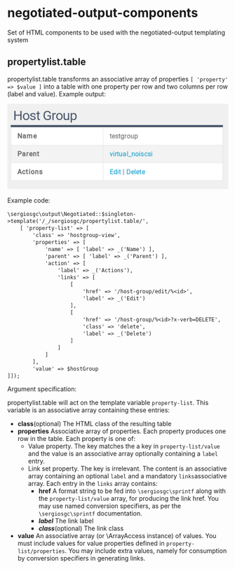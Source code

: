 # negotiated-output-components
Set of HTML components to be used with the negotiated-output templating system

## propertylist.table
propertylist.table transforms an associative array of properties `[ 'property' => $value ]` into a table with one property per row and two columns per row (label and value). Example output:

![propertylist.table example](docs/img/propertylist.table.png)

Example code: 

    \sergiosgc\output\Negotiated::$singleton->template('/_/sergiosgc/propertylist.table/',
        [ 'property-list' => [
            'class' => 'hostgroup-view',
            'properties' => [
                'name' => [ 'label' => _('Name') ],
                'parent' => [ 'label' => _('Parent') ],
                'action' => [
                    'label' => _('Actions'),
                    'links' => [
                        [
                            'href' => '/host-group/edit/%<id>',
                            'label' => _('Edit')
                        ],
                        [
                            'href' => '/host-group/%<id>?x-verb=DELETE',
                            'class' => 'delete',
                            'label' => _('Delete')
                        ]
                    ]
                ]
            ],
            'value' => $hostGroup
    ]]);

Argument specification:

propertylist.table will act on the template variable `property-list`. This variable is an associative array containing these entries:
* **class**(optional) The HTML class of the resulting table
* **properties** Associative array of properties. Each property produces one row in the table. Each property is one of:
  * Value property. The key matches the a key in `property-list/value` and the value is an associative array optionally containing a `label` entry.
  * Link set property. The key is irrelevant. The content is an associative array containing an optional `label` and a mandatory `links`associative array. Each entry in the `links` array contains:
    * **href** A format string to be fed into `\sergiosgc\sprintf` along with the `property-list/value` array, for producing the link href. You may use named conversion specifiers, as per the `\sergiosgc\sprintf` documentation.
    * ***label*** The link label
    * ***class***(optional) The link class
* **value** An associative array (or \ArrayAccess instance) of values. You must include values for value properties defined in `property-list/properties`. You may include extra values, namely for consumption by conversion specifiers in generating links.

